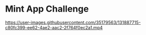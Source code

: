 # Mint App Challenge


https://user-images.githubusercontent.com/35179563/131887715-c80fc399-ee62-4ae2-aac2-2f764f0ec2a1.mp4

